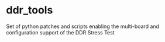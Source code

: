 # ddr_tools
Set of python patches and scripts enabling the multi-board and configuration support of the DDR Stress Test
